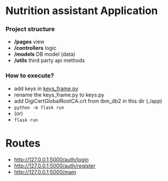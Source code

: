 # Nutrition assistant Application

### Project structure

- **/pages** view
- **/controllers** logic
- **/models** DB model (data)
- **/utils** third party api methods

### How to execute?

- add keys in [keys_frame.py](keys_frame.py)
- rename the keys_frame.py to keys.py
- add DigiCertGlobalRootCA.crt from ibm_db2 in this dir (./app)
- ```python -m flask run```  
- (or)  
- ```flask run```



# Routes

- http://127.0.0.1:5000/auth/login
- http://127.0.0.1:5000/auth/register
- http://127.0.0.1:5000/main
